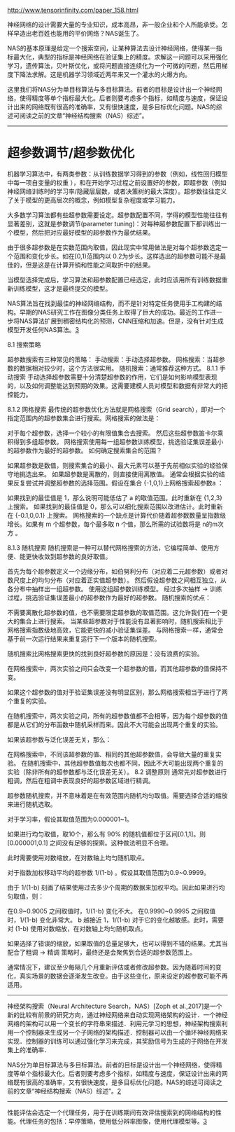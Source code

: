 

<!--
 * @version:
 * @Author:  StevenJokess https://github.com/StevenJokess
 * @Date: 2020-10-09 14:33:26
 * @LastEditors:  StevenJokess https://github.com/StevenJokess
 * @LastEditTime: 2020-12-29 21:09:51
 * @Description:
 * @TODO::
 * @Reference:https://machine-learning-from-scratch.readthedocs.io/zh_CN/latest/%E6%A8%A1%E5%9E%8B%E8%AF%84%E4%BC%B0%E4%B8%8E%E6%A8%A1%E5%9E%8B%E8%B0%83%E4%BC%98.html#header-n4
 * http://www.tensorinfinity.com/paper_158.html
-->

http://www.tensorinfinity.com/paper_158.html

神经网络的设计需要大量的专业知识，成本高昂，非一般企业和个人所能承受。怎样早造出老百姓也能用的平价网络？NAS诞生了。



NAS的基本原理是给定一个搜索空间，让某种算法去设计神经网络，使得某一指标最大化，典型的指标是神经网络在验证集上的精度。求解这一问题可以采用强化学习，遗传算法，贝叶斯优化，或将问题直接连续化为一个可微的问题，然后用梯度下降法求解。这是机器学习领域近两年来又一个灌水的火爆方向。

这里我们将NAS分为单目标算法与多目标算法。前者的目标是设计出一个神经网络，使得精度等单个指标最大化。后者则要考虑多个指标，如精度与速度，保证设计出来的网络既有很高的准确率，又有很快速度，是多目标优化问题。NAS的综述可阅读之前的文章“神经结构搜索（NAS）综述”。

---

# 超参数调节/超参数优化

机器学习算法中，有两类参数：从训练数据学习得到的参数（例如，线性回归模型中每一项自变量的权重 ），和在开始学习过程之前设置好的参数，即超参数（例如神经网络训练时的学习率/隐藏层层数，或者决策树的最大深度）。超参数往往定义了关于模型的更高层次的概念，例如模型复杂程度或学习能力。

大多数学习算法都有些超参数需要设定。超参数配置不同，学得的模型性能往往有显著差别，这就是参数调节(parameter tuning)：对每种超参数配置下都训练出一个模型，然后把对应最好模型的超参数作为最优结果。

由于很多超参数是在实数范围内取值，因此现实中常用做法是对每个超参数选定一个范围和变化步长。如在[0,1)范围内以 0.2为步长。这样选出的超参数可能不是最佳的，但是这是在计算开销和性能之间取折中的结果。

当模型选择完成后，学习算法和超参数配置已经选定，此时应该用所有训练数据重新训练模型，这才是最终提交的模型。

NAS算法旨在找到最佳的神经网络结构，而不是针对特定任务使用手工构建的结构。早期的NAS研究工作在图像分类任务上取得了巨大的成功。最近的工作进一步将NAS算法扩展到稠密结构化的预测，CNN压缩和加速。但是，没有针对生成模型开发任何NAS算法。[3]

8.1 搜索策略

超参数搜索有三种常见的策略：
手动搜索：手动选择超参数。
网格搜索：当超参数的数据相对较少时，这个方法很实用。
随机搜索：通常推荐这种方式。
8.1.1 手动搜索
手动选择超参数需要十分清楚超参数的作用，它们是如何影响模型表现的，以及如何调整能达到预期的效果。这需要建模人员对模型和数据有非常大的把控能力。

8.1.2 网格搜索
最传统的超参数优化方法就是网格搜索（Grid search），即对一个指定范围内的超参数集合进行搜索。网格搜索的做法是：

对于每个超参数，选择一个较小的有限值集合去搜索。
然后这些超参数笛卡尔乘积得到多组超参数。
网格搜索使用每一组超参数训练模型，挑选验证集误差最小的超参数作为最好的超参数。
如何确定搜索集合的范围？

如果超参数是数值，则搜索集合的最小、最大元素可以基于先前相似实验的经验保守地挑选出来。
如果超参数是离散的，则直接使用离散值。
通常会根据实验的结果反复尝试并调整超参数的选择范围。假设在集合 {-1,0,1}上网格搜索超参数a ：

如果找到的最佳值是 1，那么说明可能低估了 a 的取值范围。此时重新在 {1,2,3} 上搜索。
如果找到的最佳值是 0，那么可以细化搜索范围以改进估计。此时重新在 {-0.1,0,0.1} 上搜索。
网格搜索的一个缺点是计算代价随着超参数数量呈指数级增长。如果有 m 个超参数，每个最多取 n 个值，那么所需的试验数将是 n的m次方 。



8.1.3 随机搜索
随机搜索是一种可以替代网格搜索的方法，它编程简单、使用方便、能更快收敛到超参数的良好取值。

首先为每个超参数定义一个边缘分布，如伯努利分布（对应着二元超参数）或者对数尺度上的均匀分布（对应着正实值超参数）。
然后假设超参数之间相互独立，从各分布中抽样出一组超参数。
使用这组超参数训练模型。
经过多次抽样 -> 训练过程，挑选验证集误差最小的超参数作为最好的超参数。
随机搜索的优点：

不需要离散化超参数的值，也不需要限定超参数的取值范围。这允许我们在一个更大的集合上进行搜索。
当某些超参数对于性能没有显著影响时，随机搜索相比于网格搜索指数级地高效，它能更快的减小验证集误差。
与网格搜索一样，通常会基于前一次运行结果来重复运行下一个版本的随机搜索。

随机搜索比网格搜索更快的找到良好超参数的原因是：没有浪费的实验。

在网格搜索中，两次实验之间只会改变一个超参数的值，而其他超参数的值保持不变。

如果这个超参数的值对于验证集误差没有明显区别，那么网格搜索相当于进行了两个重复的实验。

在随机搜索中，两次实验之间，所有的超参数值都不会相等，因为每个超参数的值都是从它们的分布函数中随机采样而来。因此不大可能会出现两个重复的实验。

如果该超参数与泛化误差无关，那么：

在网格搜索中，不同该超参数的值、相同的其他超参数值，会导致大量的重复实验。
在随机搜索中，其他超参数值每次也都不同，因此不大可能出现两个重复的实验（除非所有的超参数都与泛化误差无关）。
8.2 调整原则
通常先对超参数进行粗调，然后在粗调中表现良好的超参数区域进行精调。

超参数随机搜索，并不意味着是在有效范围内随机均匀取值。需要选择合适的缩放来进行随机选取。

对于学习率，假设其取值范围为0.000001~1。

如果进行均匀取值，取10个，那么有 90% 的随机值都位于区间[0.1,1]。则[0.000001,0.1] 之间没有足够的探索。这种做法明显不合理。

此时需要使用对数缩放，在对数轴上均匀随机取点。

对于指数加权移动平均的超参数 1/(1-b) 。假设其取值范围为0.9~0.9999。

由于 1/(1-b) 刻画了结果使用过去多少个周期的数据来加权平均。因此如果进行均匀取值，则：

在0.9~0.9005 之间取值时，1/(1-b) 变化不大。
在0.9990~0.9995 之间取值时，1/(1-b) 变化非常大。
b 越接近 1，1/(1-b) 对于它的变化越敏感。此时，需要对 (1-b) 使用对数缩放，在对数轴上均匀随机取点。

如果选择了错误的缩放，如果取值的总量足够大，也可以得到不错的结果。尤其当配合了粗调 -> 精调 策略时，最终还是会聚焦到合适的超参数范围上。

通常情况下，建议至少每隔几个月重新评估或者修改超参数。因为随着时间的变化，真实场景的数据会逐渐发生改变。由于这些变化，原来设定的超参数可能不再适用。

---

神经架构搜索（Neural Architecture Search，NAS）[Zoph et al.,2017]是一个新的比较有前景的研究方向，通过神经网络来自动实现网络架构的设计．一个神经网络的架构可以用一个变长的字符串来描述．利用元学习的思想，神经架构搜索利用一个控制器来生成另一个子网络的架构描述．控制器可以由一个循环神经网络来实现．控制器的训练可以通过强化学习来完成，其奖励信号为生成的子网络在开发集上的准确率．

NAS分为单目标算法与多目标算法。前者的目标是设计出一个神经网络，使得精度等单个指标最大化。后者则要考虑多个指标，如精度与速度，保证设计出来的网络既有很高的准确率，又有很快速度，是多目标优化问题。NAS的综述可阅读之前的文章“神经结构搜索（NAS）综述”。[2]

---

性能评估会选定一个代理任务，用于在训练期间有效评估搜索到的网络结构的性能。代理任务的包括：早停策略，使用低分辨率图像，使用代理模型等。[3]

[2]: https://www.tensorinfinity.com/paper_158.html
[3]: https://www.zhihu.com/column/c_1257831643526172672
